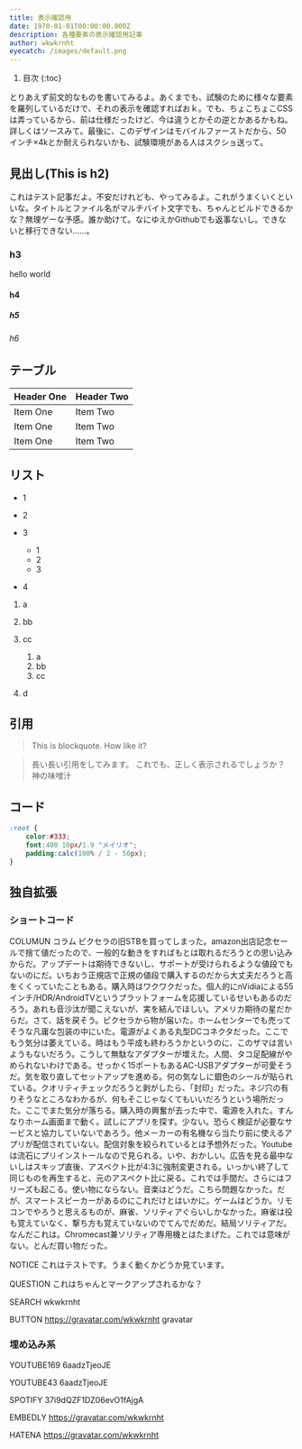 ```yaml
---
title: 表示確認用
date: 1970-01-01T00:00:00.000Z
description: 各種要素の表示確認用記事
author: wkwkrnht
eyecatch: /images/default.png
---
```


1. 目次
{:toc}

とりあえず前文的なものを書いてみるよ。あくまでも、試験のために様々な要素を羅列しているだけで、それの表示を確認すればおｋ。でも、ちょこちょこCSSは弄っているから、前は仕様だったけど、今は違うとかその逆とかあるかもね。詳しくはソースみて。最後に、このデザインはモバイルファーストだから、50インチ×4kとか耐えられないかも、試験環境がある人はスクショ送って。

## 見出し(This is h2)

これはテスト記事だよ。不安だけれども、やってみるよ。これがうまくいくといいな。タイトルとファイル名がマルチバイト文字でも、ちゃんとビルドできるかな？無理ゲーな予感。誰か助けて。なにゆえかGithubでも返事ないし。できないと移行できない……。

### h3

hello world

#### h4

##### h5

###### h6

## テーブル

| Header One     | Header Two     |
| :------------- | :------------- |
| Item One       | Item Two       |
| Item One       | Item Two       |
| Item One       | Item Two       |

## リスト

* 1
* 2
* 3


    * 1
    * 2
    * 3

* 4

1. a
2. bb
3. cc


    1. a
    2. bb
    3. cc

4. d

## 引用

> This is blockquote. How like it?

>長い長い引用をしてみます。
>これでも、正しく表示されるでしょうか？
>神の味噌汁

## コード


~~~ css
:root {
    color:#333;
    font:400 10px/1.9 "メイリオ";
    padding:calc(100% / 2 - 50px);
}
~~~

## 独自拡張

### ショートコード

COLUMUN コラム ピクセラの旧STBを買ってしまった。amazon出店記念セールで捨て値だったので、一般的な動きをすればもとは取れるだろうとの思い込みからだ。アップデートは期待できないし、サポートが受けられるような値段でもないのにだ。いちおう正規店で正規の値段で購入するのだから大丈夫だろうと高をくくっていたこともある。購入時はワクワクだった。個人的にnVidiaによる55インチ/HDR/AndroidTVというプラットフォームを応援しているせいもあるのだろう。あれも音沙汰が聞こえないが、実を結んでほしい。アメリカ期待の星だからだ。さて、話を戻そう。ピクセラから物が届いた。ホームセンターでも売ってそうな凡庸な包装の中にいた。電源がよくある丸型DCコネクタだった。ここでもう気分は萎えている。時はもう平成も終わろうかというのに、このザマは言いようもないだろう。こうして無駄なアダプターが増えた。人間、タコ足配線がやめられないわけである。せっかく15ポートもあるAC-USBアダプターが可愛そうだ。気を取り直してセットアップを進める。何の気なしに銀色のシールが貼られている。クオリティチェックだろうと剥がしたら、「封印」だった。ネジ穴の有りそうなところなわかるが、何もそこじゃなくてもいいだろうという場所だった。ここでまた気分が落ちる。購入時の興奮が去った中で、電源を入れた。すんなりホーム画面まで動く。試しにアプリを探す。少ない。恐らく検証が必要なサービスと協力していないであろう。他メーカーの有名機なら当たり前に使えるアプリが配信されていない。配信対象を絞られているとは予想外だった。Youtubeは流石にプリインストールなので見られる。いや、おかしい。広告を見る最中ないしはスキップ直後、アスペクト比が4:3に強制変更される。いっかい終了して同じものを再生すると、元のアスペクト比に戻る。これでは手間だ。さらにはフリーズも起こる。使い物にならない。音楽はどうだ。こちら問題なかった。だが、スマートスピーカーがあるのにこれだけとはいかに。ゲームはどうか。リモコンでやろうと思えるものが、麻雀、ソリティアぐらいしかなかった。麻雀は役も覚えていなく、撃ち方も覚えていないのでてんでだめだ。結局ソリティアだ。なんだこれは。Chromecast兼ソリティア専用機とはたまげた。これでは意味がない。とんだ買い物だった。

NOTICE これはテストです。うまく動くかどうか見ています。

QUESTION これはちゃんとマークアップされるかな？

SEARCH wkwkrnht

BUTTON https://gravatar.com/wkwkrnht gravatar

### 埋め込み系

YOUTUBE169 6aadzTjeoJE

YOUTUBE43 6aadzTjeoJE

SPOTIFY 37i9dQZF1DZ06evO1fAjgA

EMBEDLY https://gravatar.com/wkwkrnht

HATENA https://gravatar.com/wkwkrnht
